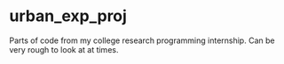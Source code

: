 # urban_exp_proj
Parts of code from my college research programming internship. Can be very rough to look at at times. 

